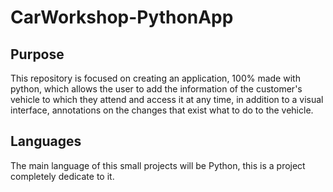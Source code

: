 # CarWorkshop-PythonApp

## Purpose
This repository is focused on creating an application, 100% made with python, 
which allows the user to add the information of the customer's vehicle to which 
they attend and access it at any time, in addition to a visual interface, 
annotations on the changes that exist what to do to the vehicle.

## Languages
The main language of this small projects will be Python, this is a project completely
dedicate to it. 
